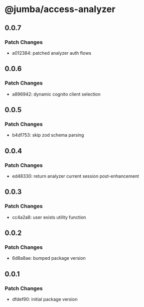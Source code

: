 # @jumba/access-analyzer

## 0.0.7

### Patch Changes

- a012384: patched analyzer auth flows

## 0.0.6

### Patch Changes

- a896942: dynamic cognito client selection

## 0.0.5

### Patch Changes

- b4df753: skip zod schema parsing

## 0.0.4

### Patch Changes

- ed48330: return analyzer current session post-enhancement

## 0.0.3

### Patch Changes

- cc4a2a8: user exists utility function

## 0.0.2

### Patch Changes

- 6d8a8ae: bumped package version

## 0.0.1

### Patch Changes

- dfdef90: initial package version

